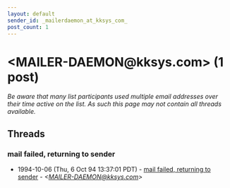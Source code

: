 ```yaml
---
layout: default
sender_id: _mailerdaemon_at_kksys_com_
post_count: 1
---
```


# <MAILER-DAEMON<span>@</span>kksys.com> (1 post)

_Be aware that many list participants used multiple email addresses over their time active on the list. As such this page may not contain all threads available._

## Threads

### mail failed, returning to sender
+ 1994-10-06 (Thu, 6 Oct 94 13:37:01 PDT) - [mail failed, returning to sender](/archive/1994/10/02e6a676d5763618cacd75e1f24c200baa05a9ca14c84d9d2f1151dca66e2bcb) - _\<MAILER-DAEMON@kksys.com\>_

